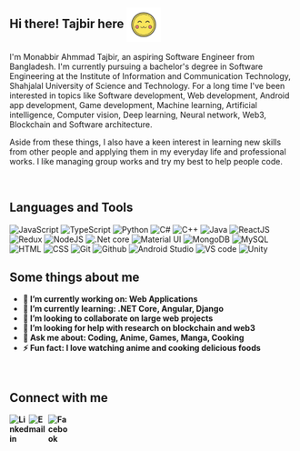 ## Hi there! Tajbir here <img align="center" width="60px" alt="gif" src="https://github.com/Monabbir-Ahmmad/Monabbir-Ahmmad/blob/main/uwu-emoji.gif" />

I'm Monabbir Ahmmad Tajbir, an aspiring Software Engineer from Bangladesh. I'm currently pursuing a bachelor's degree in Software Engineering at the Institute of Information and Communication Technology, Shahjalal University of Science and Technology. For a long time I've been interested in topics like Software development, Web development, Android app development, Game development, Machine learning, Artificial intelligence, Computer vision, Deep learning, Neural network, Web3, Blockchain and Software architecture.

Aside from these things, I also have a keen interest in learning new skills from other people and applying them in my everyday life and professional works. I like managing group works and try my best to help people code.

<br/>

## Languages and Tools

<p float="left">
<img width="26" margin="50"  alt="JavaScript" src="https://img.icons8.com/color/344/javascript--v1.png" />
<img width="26" alt="TypeScript" src="https://img.icons8.com/color/344/typescript.png" />
<img width="26" alt="Python" src="https://img.icons8.com/color/344/python--v1.png" />
<img width="26" alt="C#" src="https://img.icons8.com/color/344/c-sharp-logo.png" />
<img width="26" alt="C++" src="https://img.icons8.com/color/344/c-plus-plus-logo.png" />
<img width="26" alt="Java" src="https://img.icons8.com/color/344/java-coffee-cup-logo--v1.png" />
<img width="26" alt="ReactJS" src="https://img.icons8.com/color/344/react-native.png" />
<img width="26" alt="Redux" src="https://img.icons8.com/color/344/redux.png" />
<img width="26" alt="NodeJS" src="https://img.icons8.com/color/344/nodejs.png" />
<img width="26" alt=".Net core" src="https://upload.wikimedia.org/wikipedia/commons/thumb/e/ee/.NET_Core_Logo.svg/1024px-.NET_Core_Logo.svg.png" />
<img width="26" alt="Material UI" src="https://img.icons8.com/color/344/material-ui.png" />
<img width="26" alt="MongoDB" src="https://img.icons8.com/color/344/mongodb.png" />
<img width="26" alt="MySQL" src="https://img.icons8.com/color/344/mysql-logo.png" />
<img width="26" alt="HTML" src="https://img.icons8.com/color/344/html-5--v1.png" />
<img width="26" alt="CSS" src="https://img.icons8.com/color/344/css3.png" />
<img width="26" alt="Git" src="https://img.icons8.com/color/344/git.png" />
<img width="26" alt="Github" src="https://img.icons8.com/color/344/github--v1.png" />
<img width="26" alt="Android Studio" src="https://img.icons8.com/color/344/android-studio--v3.png" />
<img width="26" alt="VS code" src="https://img.icons8.com/color/344/visual-studio-code-2019.png" />
<img width="26" alt="Unity" src="https://img.icons8.com/color/344/unity.png" /> 
</p>

<b/>
<b/>

## Some things about me

- 🔭 I’m currently working on: Web Applications
- 🌱 I’m currently learning: .NET Core, Angular, Django
- 👯 I’m looking to collaborate on large web projects
- 🤔 I’m looking for help with research on blockchain and web3
- 💬 Ask me about: Coding, Anime, Games, Manga, Cooking
- ⚡ Fun fact: I love watching anime and cooking delicious foods

<br/>

## Connect with me

[<img align="left" width="34px" alt="Linkedin" src="https://img.icons8.com/color/344/linkedin.png" />][linkedin]
<a href="mailto:monabbir.ahmmad@gmail.com?"><img align="left" width="34px" alt="Email" src="https://img.icons8.com/color/344/email-sign.png" /></a>
[<img align="left" width="34px" alt="Facebook" src="https://img.icons8.com/color/344/facebook-new.png" />][facebook]

[linkedin]: https://www.linkedin.com/in/monabbir-ahmmad-tajbir-467144235
[facebook]: https://www.facebook.com/monabbir.ahmmad
